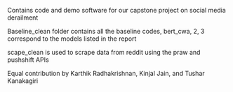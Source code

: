 Contains code and demo software for our capstone project on social media derailment


Baseline_clean folder contains all the baseline codes, bert_cwa, 2, 3 correspond to the models listed in the report

scape_clean is used to scrape data from reddit using the praw and pushshift APIs

Equal contribution by Karthik Radhakrishnan, Kinjal Jain, and Tushar Kanakagiri
